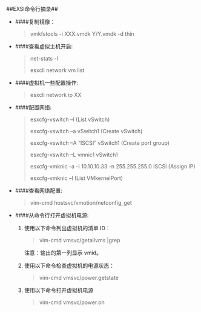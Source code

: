 ##EXSI命令行摘录##

* ####复制镜像：

	>vmkfstools -i XXX.vmdk  Y/Y.vmdk -d thin

* ####查看虚拟主机开启:

	>net-stats -l 
	>
	>esxcli  network  vm list

* ####虚拟机一些配置操作:

	>esxcli  network ip XX


* ####配置网络:
	>esxcfg-vswitch –l (List vSwitch)
	>
	>esxcfg-vswitch –a vSwitch1 (Create vSwitch)
	>
	>esxcfg-vswitch –A “ISCSI” vSwitch1 (Create port group)
	>
	>esxcfg-vswitch –L vmnic1 vSwitch1
	>
	>esxcfg-vmknic -a -i 10.10.10.33 -n 255.255.255.0 ISCSI (Assign IP)
	>
	>esxcfg-vmknic –l (List VMkernelPort) 
 
* ####查看网络配置:

	>vim-cmd hostsvc/vmotion/netconfig_get

* ####从命令行打开虚拟机电源:

	1. 使用以下命令列出虚拟机的清单 ID：

		>vim-cmd vmsvc/getallvms |grep <vm name>
	
		注意：输出的第一列显示 vmid。


	2. 使用以下命令检查虚拟机的电源状态：

		>vim-cmd vmsvc/power.getstate <vmid>


	3. 使用以下命令打开虚拟机电源

		>vim-cmd vmsvc/power.on <vmid>

